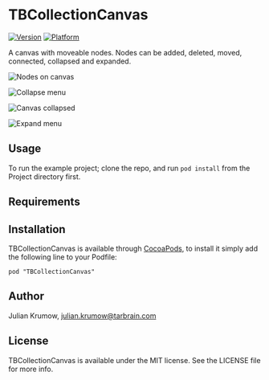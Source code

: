 # TBCollectionCanvas

[![Version](http://cocoapod-badges.herokuapp.com/v/TBCollectionCanvas/badge.png)](http://cocoadocs.org/docsets/TBCollectionCanvas)
[![Platform](http://cocoapod-badges.herokuapp.com/p/TBCollectionCanvas/badge.png)](http://cocoadocs.org/docsets/TBCollectionCanvas)

A canvas with moveable nodes. Nodes can be added, deleted, moved, connected, collapsed and expanded.

![Nodes on canvas](https://github.com/tarbrain/TBCollectionCanvas/raw/master/Documentation/Images/Screenshots/1_canvas_nodes.png)

![Collapse menu](https://github.com/tarbrain/TBCollectionCanvas/raw/master/Documentation/Images/Screenshots/2_canvas_menu_collapse.png)

![Canvas collapsed](https://github.com/tarbrain/TBCollectionCanvas/raw/master/Documentation/Images/Screenshots/3_canvas_collapsed.png)

![Expand menu](https://github.com/tarbrain/TBCollectionCanvas/raw/master/Documentation/Images/Screenshots/4_canvas_expand.png)

## Usage

To run the example project; clone the repo, and run `pod install` from the Project directory first.

## Requirements

## Installation

TBCollectionCanvas is available through [CocoaPods](http://cocoapods.org), to install
it simply add the following line to your Podfile:

    pod "TBCollectionCanvas"

## Author

Julian Krumow, julian.krumow@tarbrain.com

## License

TBCollectionCanvas is available under the MIT license. See the LICENSE file for more info.